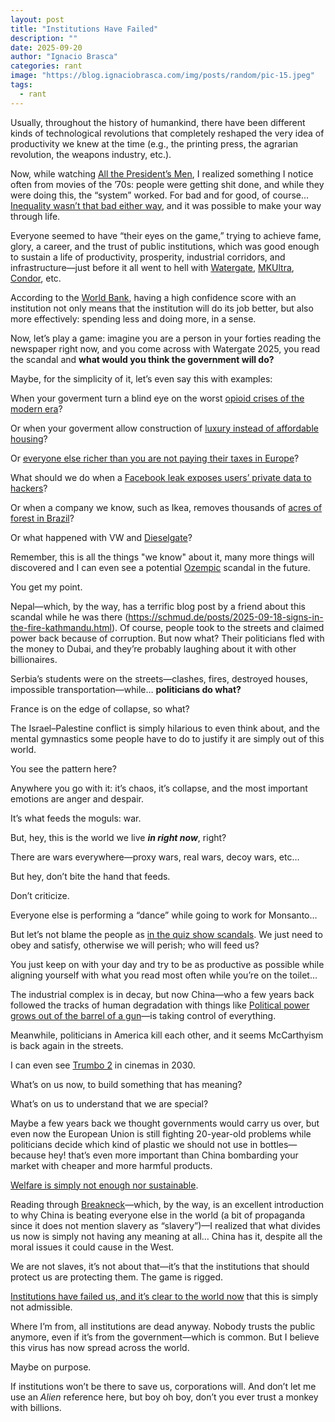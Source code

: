 ```yaml
---
layout: post
title: "Institutions Have Failed"
description: ""
date: 2025-09-20
author: "Ignacio Brasca"
categories: rant
image: "https://blog.ignaciobrasca.com/img/posts/random/pic-15.jpeg"
tags:
  - rant
---
```


Usually, throughout the history of humankind, there have been different kinds of technological revolutions that completely reshaped the very idea of productivity we knew at the time (e.g., the printing press, the agrarian revolution, the weapons industry, etc.).

Now, while watching [All the President’s Men](https://letterboxd.com/film/all-the-presidents-men/), I realized something I notice often from movies of the ’70s: people were getting shit done, and while they were doing this, the “system” worked. For bad and for good, of course… [Inequality wasn’t that bad either way](https://inequality.org/facts/income-inequality/), and it was possible to make your way through life.

Everyone seemed to have “their eyes on the game,” trying to achieve fame, glory, a career, and the trust of public institutions, which was good enough to sustain a life of productivity, prosperity, industrial corridors, and infrastructure—just before it all went to hell with [Watergate](https://en.wikipedia.org/wiki/Watergate_scandal), [MKUltra](https://en.wikipedia.org/wiki/MKUltra), [Condor](https://en.wikipedia.org/wiki/Operation_Condor), etc.

According to the [World Bank](https://blogs.worldbank.org/en/governance/trust-public-institutions), having a high confidence score with an institution not only means that the institution will do its job better, but also more effectively: spending less and doing more, in a sense.

Now, let’s play a game: imagine you are a person in your forties reading the newspaper right now, and you come across with Watergate 2025, you read the scandal and **what would you think the government will do?**

Maybe, for the simplicity of it, let’s even say this with examples:

When your goverment turn a blind eye on the worst [opioid crises of the modern era](https://www.ncbi.nlm.nih.gov/pmc/articles/PMC2622774/)?

Or when your goverment allow construction of [luxury instead of affordable housing](https://en.wikipedia.org/wiki/1Malaysia_Development_Berhad_scandal)?

Or [everyone else richer than you are not paying their taxes in Europe](https://en.wikipedia.org/wiki/LuxLeaks)?

What should we do when a [Facebook leak exposes users’ private data to hackers](https://cybernews.com/security/facebook-leak-exposes-users-hackers-claim/)?

Or when a company we know, such as Ikea, removes thousands of [acres of forest in Brazil](https://disclose.ngo/en/article/ikeas-main-supplier-in-brazil-accused-of-environmental-damage)?

Or what happened with VW and [Dieselgate](https://en.wikipedia.org/wiki/Dieselgate)?

Remember, this is all the things "we know" about it, many more things will discovered and I can even see a potential [Ozempic](https://en.wikipedia.org/wiki/Semaglutide) scandal in the future.

You get my point.

Nepal—which, by the way, has a terrific blog post by a friend about this scandal while he was there (https://schmud.de/posts/2025-09-18-signs-in-the-fire-kathmandu.html). Of course, people took to the streets and claimed power back because of corruption. But now what? Their politicians fled with the money to Dubai, and they’re probably laughing about it with other billionaires.

Serbia’s students were on the streets—clashes, fires, destroyed houses, impossible transportation—while… **politicians do what?**

France is on the edge of collapse, so what?

The Israel–Palestine conflict is simply hilarious to even think about, and the mental gymnastics some people have to do to justify it are simply out of this world.

You see the pattern here?  

Anywhere you go with it: it’s chaos, it’s collapse, and the most important emotions are anger and despair.

It’s what feeds the moguls: war.

But, hey, this is the world we live ***in right now***, right?

There are wars everywhere—proxy wars, real wars, decoy wars, etc…

But hey, don’t bite the hand that feeds.  

Don’t criticize.  

Everyone else is performing a “dance” while going to work for Monsanto…

But let’s not blame the people as [in the quiz show scandals](https://en.wikipedia.org/wiki/1950s_quiz_show_scandals). We just need to obey and satisfy, otherwise we will perish; who will feed us?

You just keep on with your day and try to be as productive as possible while aligning yourself with what you read most often while you’re on the toilet…

The industrial complex is in decay, but now China—who a few years back followed the tracks of human degradation with things like [Political power grows out of the barrel of a gun](https://en.wikipedia.org/wiki/Political_power_grows_out_of_the_barrel_of_a_gun)—is taking control of everything.

Meanwhile, politicians in America kill each other, and it seems McCarthyism is back again in the streets.

I can even see [Trumbo 2](https://en.wikipedia.org/wiki/Dalton_Trumbo) in cinemas in 2030.

What’s on us now, to build something that has meaning?  

What’s on us to understand that we are special?

Maybe a few years back we thought governments would carry us over, but even now the European Union is still fighting 20-year-old problems while politicians decide which kind of plastic we should not use in bottles—because hey! that’s even more important than China bombarding your market with cheaper and more harmful products.

[Welfare is simply not enough nor sustainable](https://www.lemonde.fr/en/economy/article/2025/09/12/in-germany-social-welfare-is-no-longer-sustainable_6745324_19.html).

Reading through [Breakneck](https://danwang.co/breakneck/)—which, by the way, is an excellent introduction to why China is beating everyone else in the world (a bit of propaganda since it does not mention slavery as “slavery”)—I realized that what divides us now is simply not having any meaning at all… China has it, despite all the moral issues it could cause in the West.

We are not slaves, it’s not about that—it’s that the institutions that should protect us are protecting them. The game is rigged.

[Institutions have failed us, and it’s clear to the world now](https://www.aamchealthjustice.org/news/polling/trust-trends) that this is simply not admissible. 

Where I’m from, all institutions are dead anyway. Nobody trusts the public anymore, even if it’s from the government—which is common. But I believe this virus has now spread across the world. 

Maybe on purpose.

If institutions won’t be there to save us, corporations will. And don’t let me use an *Alien* reference here, but boy oh boy, don’t you ever trust a monkey with billions.